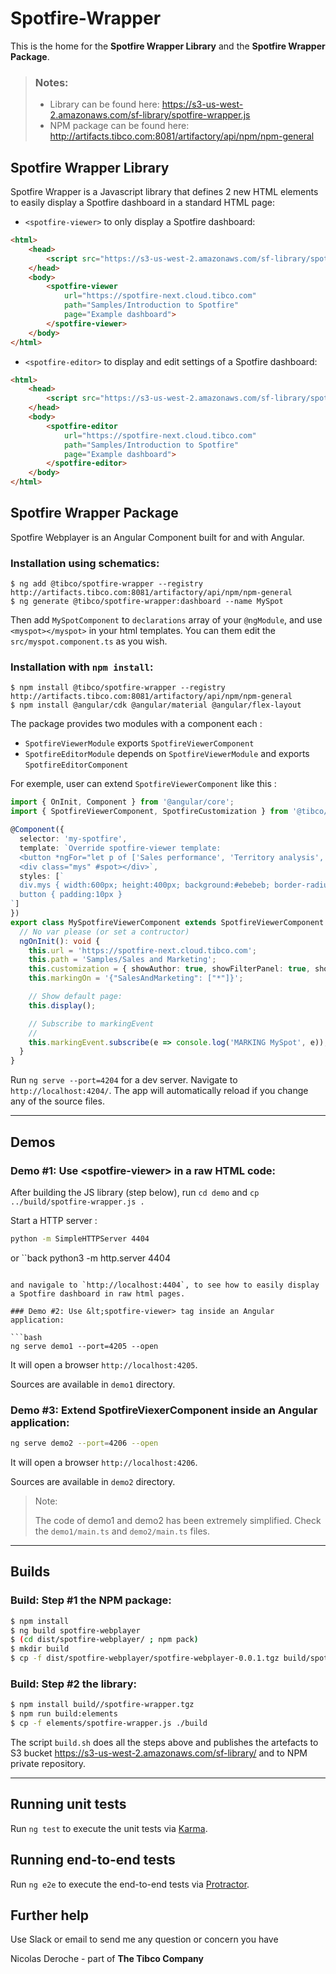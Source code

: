 # Spotfire-Wrapper

This is the home for the __Spotfire Wrapper Library__ and the __Spotfire Wrapper Package__.

> ### Notes:
> * Library can be found here: https://s3-us-west-2.amazonaws.com/sf-library/spotfire-wrapper.js
> * NPM package can be found here: http://artifacts.tibco.com:8081/artifactory/api/npm/npm-general


## Spotfire Wrapper Library

Spotfire Wrapper is a Javascript library that defines 2 new HTML elements to easily display a Spotfire dashboard in a standard HTML page:

 * `<spotfire-viewer>` to only display a Spotfire dashboard:
```html
<html>
    <head>
        <script src="https://s3-us-west-2.amazonaws.com/sf-library/spotfire-wrapper.js"></script>
    </head>
    <body>
        <spotfire-viewer 
            url="https://spotfire-next.cloud.tibco.com" 
            path="Samples/Introduction to Spotfire"
            page="Example dashboard">
        </spotfire-viewer>
    </body>
</html>    
```

 * `<spotfire-editor>` to display and edit settings of a Spotfire dashboard:
```html
<html>
    <head>
        <script src="https://s3-us-west-2.amazonaws.com/sf-library/spotfire-wrapper.js"></script>
    </head>
    <body>
        <spotfire-editor 
            url="https://spotfire-next.cloud.tibco.com" 
            path="Samples/Introduction to Spotfire"
            page="Example dashboard">
        </spotfire-editor>
    </body>
</html>    
```

## Spotfire Wrapper Package

Spotfire Webplayer is an Angular Component built for and with Angular.

### Installation using schematics:

```
$ ng add @tibco/spotfire-wrapper --registry http://artifacts.tibco.com:8081/artifactory/api/npm/npm-general
$ ng generate @tibco/spotfire-wrapper:dashboard --name MySpot
```

Then add `MySpotComponent` to `declarations` array of your `@ngModule`, and use `<myspot></myspot>` in your html templates.
You can them edit the `src/myspot.component.ts` as you wish.

### Installation with `npm install`:
```
$ npm install @tibco/spotfire-wrapper --registry http://artifacts.tibco.com:8081/artifactory/api/npm/npm-general
$ npm install @angular/cdk @angular/material @angular/flex-layout
```

The package provides two modules with a component each :
 * `SpotfireViewerModule` exports `SpotfireViewerComponent`
 * `SpotfireEditorModule` depends on `SpotfireViewerModule` and exports `SpotfireEditorComponent`


For exemple, user can extend `SpotfireViewerComponent` like this : 

```typescript
import { OnInit, Component } from '@angular/core';
import { SpotfireViewerComponent, SpotfireCustomization } from '@tibco/spotfire-wrapper';

@Component({
  selector: 'my-spotfire',
  template: `Override spotfire-viewer template:
  <button *ngFor="let p of ['Sales performance', 'Territory analysis', 'Effect of promotions']" (click)="openPage(p)">{{p}}</button>
  <div class="mys" #spot></div>`,
  styles: [`
  div.mys { width:600px; height:400px; background:#ebebeb; border-radius: 20px}
  button { padding:10px }
`]
})
export class MySpotfireViewerComponent extends SpotfireViewerComponent implements OnInit {
  // No var please (or set a contructor)
  ngOnInit(): void {
    this.url = 'https://spotfire-next.cloud.tibco.com';
    this.path = 'Samples/Sales and Marketing';
    this.customization = { showAuthor: true, showFilterPanel: true, showToolBar: true } as SpotfireCustomization;
    this.markingOn = '{"SalesAndMarketing": ["*"]}';

    // Show default page:
    this.display();

    // Subscribe to markingEvent
    //
    this.markingEvent.subscribe(e => console.log('MARKING MySpot', e));
  }
}
```


Run `ng serve --port=4204` for a dev server. Navigate to `http://localhost:4204/`. The app will automatically reload if you change any of the source files.

---

## Demos
### Demo #1: Use &lt;spotfire-viewer> in a raw HTML code:

After building the JS library (step below), run `cd demo` and `cp ../build/spotfire-wrapper.js .`

Start a HTTP server : 
```bash
python -m SimpleHTTPServer 4404
``` 
or 
``back
python3 -m http.server 4404
```

and navigale to `http://localhost:4404`, to see how to easily display a Spotfire dashboard in raw html pages.

### Demo #2: Use &lt;spotfire-viewer> tag inside an Angular application:

```bash
ng serve demo1 --port=4205 --open
```

It will open a browser `http://localhost:4205`.

Sources are available in `demo1` directory.

### Demo #3: Extend SpotfireViexerComponent inside an Angular application:

```bash
ng serve demo2 --port=4206 --open
```

It will open a browser `http://localhost:4206`.

Sources are available in `demo2` directory.

> Note: 
> 
> The code of demo1 and demo2 has been extremely simplified. Check the `demo1/main.ts` and `demo2/main.ts` files.

---

## Builds
### Build: Step #1 the NPM package:

```bash
$ npm install
$ ng build spotfire-webplayer
$ (cd dist/spotfire-webplayer/ ; npm pack)
$ mkdir build
$ cp -f dist/spotfire-webplayer/spotfire-webplayer-0.0.1.tgz build/spotfire-wrapper.tgz
```

### Build: Step #2 the library:
```bash
$ npm install build//spotfire-wrapper.tgz
$ npm run build:elements
$ cp -f elements/spotfire-wrapper.js ./build
```


The script `build.sh` does all the steps above and publishes the artefacts to S3 bucket https://s3-us-west-2.amazonaws.com/sf-library/ and to NPM private repository.

---

## Running unit tests

Run `ng test` to execute the unit tests via [Karma](https://karma-runner.github.io).

## Running end-to-end tests

Run `ng e2e` to execute the end-to-end tests via [Protractor](http://www.protractortest.org/).

## Further help

Use Slack or email to send me any question or concern you have 

Nicolas Deroche - part of **The Tibco Company**